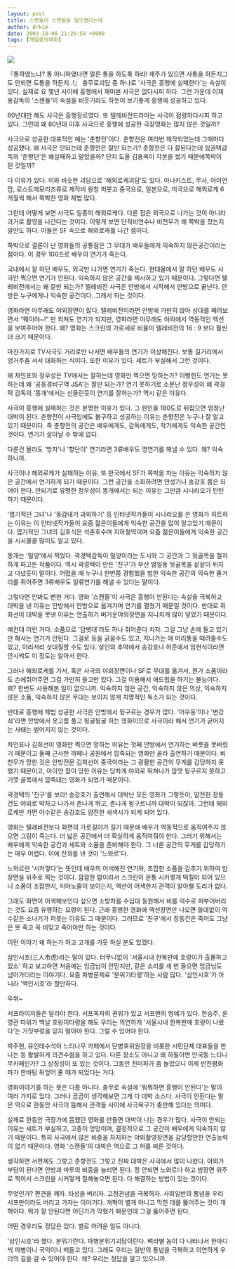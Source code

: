```yaml
---
layout: post
title: 스캔들이 스캔들을 일으켰다는데
author: drkim
date: 2003-10-08 21:26:59 +0900
tags: [깨달음의대화]
---
```


  ![](http://drkimz.com/technote/board/private/upimg/1065615521.jpg)


  『통하였느냐? 통 아니하였다면 얼른 통을 하도록 하라! 재주가 있으면 사통을 하든지그도 안되면 도통을 하든지..!』
충무로괴담 중 하나로 '사극은 흥행에 실패한다'는 속설이 있다. 실제로 요 몇년 사이에 흥행에서 재미본 사극은 없다시피 하다. 그런 가운데 이재용감독의 '스캔들'이 속설을 비웃기라도 하듯이 보기좋게 흥행에 성공하고 있다. 

60년대만 해도 사극은 흥행장르였다. 또 텔레비전드라마는 사극이 점령하다시피 하고 있다. 그런데 왜 80년대 이후 사극으로 흥행에 성공한 극장영화는 많지 않은 것일까?

사극으로 성공한 대표적인 예는 '춘향전'이다. 춘향전은 여러번 제작되었는데 그때마다 성공했다. 왜 사극은 안되는데 춘향전은 잘만 되는가? 춘항전은 다 잘된다는데 임권택감독의 '춘향뎐'은 왜실패하고 말았을까? 단지 도올 김용옥이 각본을 썼기 때문에쪽박이 된 것일까? 

다 이유가 있다. 이와 비슷한 괴담으로 '해외로케괴담'도 있다. 아나키스트, 무사, 아이언팜, 로스트메모리즈류로 제작비 왕창 퍼붓고 중국으로, 일본으로, 미국으로 해외로케 6개월씩 해서 쪽박찬 영화 제법 많다. 

그런데 어떻게 보면 사극도 일종의 해외로케다. 다른 점은 외국으로 나가는 것이 아니라 과거로 촬영을 나간다는 것이다. 이렇게 보면 단적비연수나 비천무가 왜 쪽박을 찼는지 알만도 하다. 이들은 SF 속으로 해외로케를 나간 셈이다. 

쪽박으로 결론이 난 영화들의 공통점은 그 무대가 배우들에게 익숙하지 않은공간이라는 점이다. 이 경우 100프로 배우의 연기가 죽는다. 

국내에서 잘 하던 배우도, 외국만 나가면 연기가 죽는다. 현대물에서 잘 하던 배우도 사극만 찍으면 연기가 안된다. 익숙하지 않은 공간을 제시하고 있기 때문이다. 그렇다면 텔레비전에서는 왜 잘만 되는가? 텔레비전 사극은 안방에서 시작해서 안방으로 끝난다. 안방은 누구에게나 익숙한 공간이다. 그래서 되는 것이다. 

영화라면 아무래도 야외장면이 많다. 텔레비전이라면 안방에 가만히 앉아 상대를 째려보면서 “뭬이야~!” 만 외쳐도 연기가 되지만, 영화라면 아무래도 야외에서 역동적인 액션을 보여주어야 한다. 왜? 영화는 스크린의 가로세로 비율이 텔레비전의 16 : 9 보다 훨씬 더 크기 때문이다. 

마찬가지로 TV사극도 거리로만 나서면 배우들의 연기가 이상해진다. 보통 길거리에서 엉거주춤 서서 대화하는 식이다. 또한 이유가 있다. 세트가 부실해서 그런 것이다. 

왜 차인표와 정우성은 TV에서는 잘하는데 영화만 찍으면 망하는가? 이병헌도 연기는 못하는데 왜 '공동경비구역 JSA'는 잘만 되는가? 연기 못하기로 소문난 정우성이 왜 곽경택 감독의 '똥개'에서는 신들린듯이 연기를 잘하는가? 역시 같은 이유다. 

사극이 흥행에 실패하는 것은 분명한 이유가 있다. 그 원인을 180도로 뒤집으면 엄청난 대박이 된다. 춘향전이 사극임에도 불구하고 성공하는 이유는 춘향전은 누구나 잘 알고있기 때문이다. 즉 춘향전의 공간은 배우에게도, 감독에게도, 작가에게도 익숙한 공간인 것이다. 연기가 살아날 수 밖에 없다. 

다른건 몰라도 '방자'나 '향단이' 연기라면 3류배우도 명연기를 해낼 수 있다. 왜? 익숙하니까.

사극이나 해외로케가 실패하는 이유, 또 한국에서 SF가 쪽박을 차는 이유는 익숙하지 않은 공간에서 연기하게 되기 때문이다. 그런 공간을 소화하려면 안성기나 송강호 쯤은 되어야 한다. 안되기로 유명한 정우성이 똥개에서는 되는 이유는 그만큼 시나리오가 탄탄하기 때문이다.

'엽기적인 그녀'나 '동갑내기 과외하기' 등 인터넷작가들이 시나리오를 쓴 영화가 히트하는 이유는 이 인터넷작가들이 요즘 젊은이들에게 익숙한 공간을 많이 알고있기 때문이다. 엽기적인 그녀의 김호식은 석촌호수며 지하철역이며 요즘 젊은이들에게 익숙한 공간을 시시콜콜 많이도 알고 있다. 

똥개는 '밀양'에서 찍었다. 곽경택감독이 밀양이라는 도시와 그 공간과 그 뒷골목을 철저하게 파고든 작품이다. 역시 곽경택이 만든 '친구'가 부산 범일동 뒷골목을 샅샅이 뒤지고 다녔듯이 말이다. 어렸을 때 누구나 한번쯤 경험했을 법한 익숙한 공간의 익숙한 줄거리를 쥐어주면 3류배우도 일류연기를 해낼 수 있다는 말이다. 

그렇다면 안봐도 뻔한 거다. 영화 '스캔들'이 사극은 흥행이 안된다는 속설을 극복하고 대박을 낸 이유는 안방에서 안방으로 옮겨가며 연기를 펼쳤기 때문일 것이다. 반대로 취화선이 대박을 못낸 이유는 연출하기 버거운야외장면을 지나치게 많이 넣었기 때문이다. 

예컨대 이런 거다. 소품으로 '담뱃대'라도 하나 쥐어준다 치자. 그걸 그냥 손에 들고 있기만 해서는 연기가 안된다. 그걸로 등을 긁을수도 있고, 지나가는 애 머리통을 때려줄수도 있고, 이리저리 삿대질할 수도 있다. 살인의 추억에서 송강호나 허준에서 임현식이라면 안시켜도 이 정도는 알아서 한다. 

그러나 해외로케를 가서, 혹은 사극의 야외장면이나 SF로 무대를 옮겨서, 뭔가 소품이라도 손에쥐어주면 그걸 가만히 들고만 있다. 그걸 이용해서 애드립을 하기는 불능이다. 왜? 한번도 사용해본 일이 없으니까. 익숙하지 않은 공간, 익숙하지 않은 의상, 익숙하지 않은 소품, 익숙하지 않은 무대는 보이지 않게 치명적인 독소가 되는 것이다. 

반대로 흥행에 제법 성공한 사극은 안방에서 뒹구르는 경우가 많다. '어우동'이나 '변강쇠'라면 안방에서 옷고름 풀고 뒹굴뒹굴 하는 영화이므로 사극이라 해서 연기가 굳어지는 사태는 벌어지지 않는 것이다. 

차인표나 김희선이 영화만 찍으면 망하는 이유는 첫째 안방에서 연기하는 버릇을 못버렸기 때문이고 둘째 근사한 까페나 공원에서 깝죽되는 영화만 골라 출연하기 때문이다. 비천무가 망한 것은 안방전문 김희선이 중국이라는 그 광활한 공간의 무게를 감당하지 못했기 때문이고, 아이언 팜이 망한 이유는 당차게 야외로 뛰쳐나가 맘껏 뒹구르지 못하고 기껏 골목에서 깝죽대는 영화가 되었기 때문이다. 

곽경택의 '친구'를 보라! 송강호가 출연해서 대박난 모든 영화가 그렇듯이, 얌전한 장동건도 야외로 박차고 나가서 존나게 뛰고, 존나게 뒹구르니까 대박이 되잖아. 그런데 해외로케만 가면 야수같은 송강호도 얌전한 새색시가 되게 되어 있다. 

영화는 텔레비전보다 화면의 가로길이가 길기 때문에 배우가 역동적으로 움직여주지 않으면 그림이 죽는다. 더 넓은 공간에서 더 확실하게 움직여줘야 한다. 그러기 위해서는 배우에게 익숙한 공간과 세트와 소품을 준비해야 한다. 그 너른 공간의 무게를 감당하기는 매우 어렵다. 이에 잔꾀를 낸 것이 '느와르'다.

느와르란 '시커멓다'는 뜻인데 배우의 어색해진 연기와, 조잡한 소품을 감추기 위하여 밤장면을 위주로 찍는 것이다. 깜깜한 밤이라서 스크린이 온통 시커멓게 떡칠이 되어 있으니 소품이 조잡한지, 피아노줄이 보이는지, 액션이 어색한지 관객이 알아챌 도리가 없다. 

그래도 화면이 어색해보인다 싶으면 소방차를 수십대 동원해서 비를 억수로 퍼부어버리는 것도 요즘 유행하는 요령이 된다. 근래 흥행한 영화에 액션장면만 나오면 쓸데없이 억수같은 소나기가 퍼붓는 이유도 그 때문이다. 그러므로 '친구'에서 장동건은 죽어도 그냥은 못 죽고 꼭 비맞고 죽어야만 하는 것이다. 

이런 이야기 왜 하는가 하고 고개를 갸웃 하실 분도 있겠다. 

삼인시호(三人市虎)라는 말이 있다. 터무니없이 '서울시내 한복판에 호랑이가 출몰하고 있소' 하고 보고하면 처음에는 임금님이 안믿지만, 같은 소리를 세 번 들으면 임금님도 넘어가더라는 이야기다. 요즘 파병문제로 '분위기타령'하는 사람 많다. '삼인시호'가 아니라 '백인시호'라 할만하다.

우쒸~

서프라이저들은 달라야 한다. 서프독자의 권위가 있고 서프맨의 명예가 있다. 한승주, 윤영관 따위가 백날 호랑이타령을 해도 우리는 의연하게 '서울시내 한복판에 호랑이 나왔다'는 거짓부렁을 믿지 말아야 한다. 그럴 수 있어야 한다. 

박주현, 유인태수석이 느티나무 카페에서 단병호위원장을 비롯한 시민단체 대표들을 만나는 등 활발하게 의견수렴을 하고 있다. 다른 장소도 아니고 왜 하필이면 안국동 느티나무카페인가? 그 상징성이 또 있는 것이다. 그동안 친미파가 좀 놀았으니 이제 반전평화파가 한바탕 뒤엎어 줄 때가 되었다는 거다. 

영화이야기를 하는 뜻은 다름 아니다. 충무로 속설에 '뭐뭐하면 흥행이 안된다'는 말이 여러 가지로 있다. 그러나 곰곰이 생각해보면 그게 다 대박 소스다. 사극이 안된다는 말은 역으로 한동안 사극이 뜸해서 관객들 사이에 사극욕구가 충만해 있다는 의미다.

실제로 한동안 극장가에 뜸했던 영화를 만들면 대박이 나는 경우가 많다. 사극이 안되는 이유는 세트가 부실하고, 고증이 엉망이며, 결정적으로 그 공간이 배우에게 익숙하지 않기 때문이다. 특히 사극에서 많은 비중을 차지하는 야외촬영장면을 감당할만한 연출능력이 없기 때문이다. 영화 '스캔들'의 대박은 역으로 그 허를 찌른 것이다. 

생각하면 서편제도 그렇고 춘향전도 그렇고 진짜 대박은 사극에서 많이 나왔다. 야외가 부담이 된다면 안방과 마루의 비중을 늘리면 된다. 정 안되면 느와르다 하고 밤장면 위주로 찍어서 스크린을 시커멓게 칠해놓으면 된다. 다 해결하는 방법이 있는 것이다. 

무엇인가? 편견을 깨자. 타성을 버리자. 고정관념을 극복하자. 사회일반의 통념을 우리 서프만이라도 버리고 가자는 이야기다. 개혁이 별게 아니고 막힌 데를 뚫어주는 것이 개혁이다. 뭐가 잘 안된다면 어딘가가 막혔기 때문인데 그걸 뚫어주면 된다. 

어떤 경우라도 정답은 있다. 별로 어려운 일도 아니다. 

'삼인시호'라 했다. 분위기란다. 파병분위기괴담이란다. 벼라별 놈이 다 나타나서 한마디씩 파병이니 국익이니 떠들고 있다. 그래도 우리는 일반의 통념을 극복하고 의연하게 우리의 길을 갈 수 있어야 한다. 왜? 우리는 정답을 알고 있으니까.
